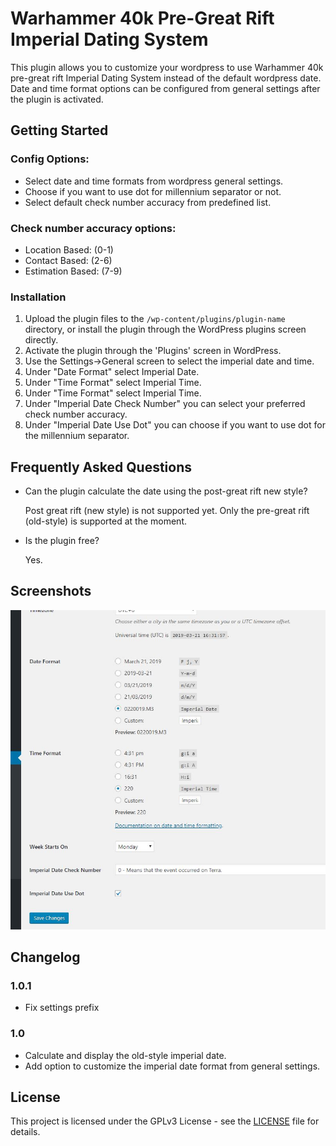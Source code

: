 Warhammer 40k Pre-Great Rift Imperial Dating System
===================================================

This plugin allows you to customize your wordpress to use Warhammer 40k pre-great rift Imperial Dating System instead of the default wordpress date.
Date and time format options can be configured from general settings after the plugin is activated.

Getting Started
---------------

### Config Options:

*   Select date and time formats from wordpress general settings.
*   Choose if you want to use dot for millennium separator or not.
*   Select default check number accuracy from predefined list.

### Check number accuracy options:

*   Location Based:  (0-1)
*   Contact Based: (2-6)
*   Estimation Based: (7-9)

### Installation

1. Upload the plugin files to the `/wp-content/plugins/plugin-name` directory, or install the plugin through the WordPress plugins screen directly.
1. Activate the plugin through the 'Plugins' screen in WordPress.
1. Use the Settings->General screen to select the imperial date and time.
1. Under "Date Format" select Imperial Date.
1. Under "Time Format" select Imperial Time.
1. Under "Time Format" select Imperial Time.
1. Under "Imperial Date Check Number" you can select your preferred check number accuracy.
1. Under "Imperial Date Use Dot" you can choose if you want to use dot for the millennium separator.


## Frequently Asked Questions

* Can the plugin calculate the date using the post-great rift new style?

   Post great rift (new style) is not supported yet. Only the pre-great rift (old-style) is supported at the moment.

* Is the plugin free?

   Yes.

## Screenshots
![Settings](/screenshot-1.jpg?raw=true "Settings")


## Changelog

###  1.0.1
* Fix settings prefix

### 1.0
* Calculate and display the old-style imperial date.
* Add option to customize the imperial date format from general settings.


## License

This project is licensed under the GPLv3 License - see the [LICENSE](LICENSE) file for details.